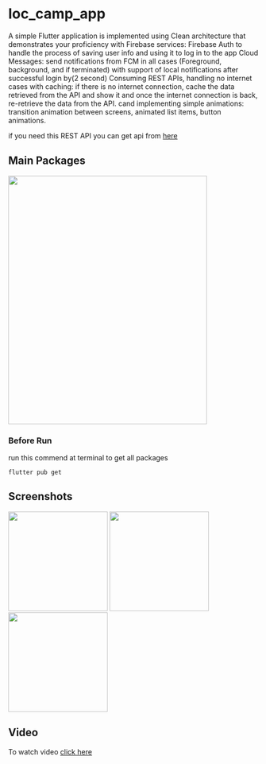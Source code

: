 # loc_camp_app

A simple Flutter application is implemented using Clean architecture that demonstrates your proficiency with Firebase services:
Firebase Auth to handle the process of saving user info and using it to log in to the app 
Cloud Messages: 
send notifications from FCM in all cases (Foreground, background, and if terminated) 
with support of local notifications after successful login by(2 second)
Consuming REST APIs, handling no internet cases with caching: 
if there is no internet connection, cache the data retrieved from the API and show it 
and once the internet connection is back, re-retrieve the data from the API.
cand implementing simple animations: 
transition animation between screens, animated list items, button animations.

if you need this REST API
you can get api from [here](https://jsonplaceholder.typicode.com/)

## Main Packages 
<div>
<img src="https://github.com/Abdullah-mamdouh/loc_camp_app/assets/67171486/0e6abde5-b8c5-4950-be66-b5b0059a8238" width="400" height = "500">
</div>

### Before Run 
run this commend at terminal to get all packages
```
flutter pub get
```

## Screenshots 

<div>
<img src="https://github.com/Abdullah-mamdouh/loc_camp_app/assets/67171486/2f50f76b-adda-4cbb-94b8-d7ef4b7c4c6d" width="200">
<img src="https://github.com/Abdullah-mamdouh/loc_camp_app/assets/67171486/4575f2fd-a588-4a1b-8fd4-89d3c315bafa" width="200">
<img src="https://github.com/Abdullah-mamdouh/loc_camp_app/assets/67171486/d4925ca6-e543-418f-8237-ba6b4bdd95df" width="200">

</div>

## Video 

To watch video [click here](https://drive.google.com/file/d/17CcWiETqR3PkdaNgtBLLi6CGeOYv8ECw/view?usp=drive_link)



